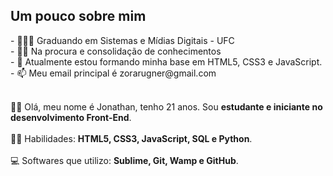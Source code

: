 <h2>Um pouco sobre mim</h2>
- 👨🏻‍🎓 Graduando em Sistemas e Mídias Digitais - UFC <br/>
- 🏃‍♂️ Na procura e consolidação de conhecimentos <br/>
- 🌱 Atualmente estou formando minha base em HTML5, CSS3 e JavaScript. <br/>
- 📫 Meu email principal é zorarugner@gmail.com <br/><br/>

🙋‍♂️ Olá, meu nome é Jonathan, tenho 21 anos. Sou **estudante e iniciante no desenvolvimento Front-End**. <br/><br/>
🤸‍♂️ Habilidades: **HTML5, CSS3, JavaScript, SQL e Python**. <br/><br/>
💻 Softwares que utilizo: **Sublime, Git, Wamp e GitHub**.
